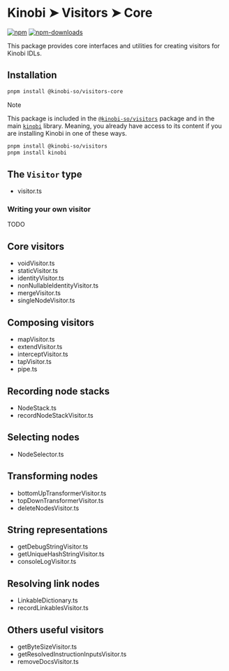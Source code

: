 # Kinobi ➤ Visitors ➤ Core

[![npm][npm-image]][npm-url]
[![npm-downloads][npm-downloads-image]][npm-url]

[npm-downloads-image]: https://img.shields.io/npm/dm/@kinobi-so/visitors-core.svg?style=flat
[npm-image]: https://img.shields.io/npm/v/@kinobi-so/visitors-core.svg?style=flat&label=%40kinobi-so%2Fvisitors-core
[npm-url]: https://www.npmjs.com/package/@kinobi-so/visitors-core

This package provides core interfaces and utilities for creating visitors for Kinobi IDLs.

## Installation

```sh
pnpm install @kinobi-so/visitors-core
```

> [!NOTE]
> This package is included in the [`@kinobi-so/visitors`](../visitors) package and in the main [`kinobi`](../library) library. Meaning, you already have access to its content if you are installing Kinobi in one of these ways.
>
> ```sh
> pnpm install @kinobi-so/visitors
> pnpm install kinobi
> ```

## The `Visitor` type

-   visitor.ts

### Writing your own visitor

TODO

## Core visitors

-   voidVisitor.ts
-   staticVisitor.ts
-   identityVisitor.ts
-   nonNullableIdentityVisitor.ts
-   mergeVisitor.ts
-   singleNodeVisitor.ts

## Composing visitors

-   mapVisitor.ts
-   extendVisitor.ts
-   interceptVisitor.ts
-   tapVisitor.ts
-   pipe.ts

## Recording node stacks

-   NodeStack.ts
-   recordNodeStackVisitor.ts

## Selecting nodes

-   NodeSelector.ts

## Transforming nodes

-   bottomUpTransformerVisitor.ts
-   topDownTransformerVisitor.ts
-   deleteNodesVisitor.ts

## String representations

-   getDebugStringVisitor.ts
-   getUniqueHashStringVisitor.ts
-   consoleLogVisitor.ts

## Resolving link nodes

-   LinkableDictionary.ts
-   recordLinkablesVisitor.ts

## Others useful visitors

-   getByteSizeVisitor.ts
-   getResolvedInstructionInputsVisitor.ts
-   removeDocsVisitor.ts
